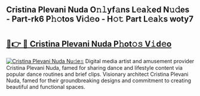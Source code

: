 ## Cristina Plevani Nuda O𝚗𝚕yf𝚊ns L𝚎a𝚔ed N𝚞𝚍es - Part-rk6 P𝚑𝚘tos Vi𝚍𝚎o - H𝚘𝚝 Part L𝚎a𝚔s woty7

# <h2><a href="http://kf4yi3.oniu.top/?m=Cristina+Plevani+Nuda">🔗👉 🔴 Cristina Plevani Nuda P𝚑ot𝚘𝚜 V𝚒d𝚎o</a></h2>

[![Cristina Plevani Nuda Nu𝚍e𝚜](https://i.imgur.com/0qMVB7G.gif)](http://kf4yi3.oniu.top/?m=Cristina+Plevani+Nuda)
Digital media artist and amusement provider Cristina Plevani Nuda, famed for sharing dance and lifestyle content via popular dance routines and brief clips. Visionary architect Cristina Plevani Nuda, famed for their groundbreaking designs and commitment to creating beautiful and functional spaces.  
